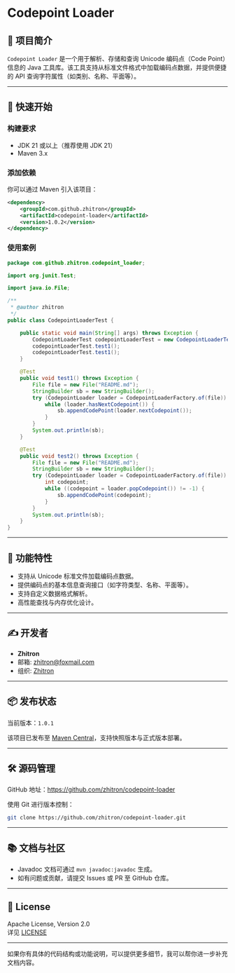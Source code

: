 # Codepoint Loader

## 📄 项目简介

`Codepoint Loader` 是一个用于解析、存储和查询 Unicode 编码点（Code Point）信息的 Java 工具库。该工具支持从标准文件格式中加载编码点数据，并提供便捷的 API 查询字符属性（如类别、名称、平面等）。

---

## 🚀 快速开始

### 构建要求

- JDK 21 或以上（推荐使用 JDK 21）
- Maven 3.x

### 添加依赖

你可以通过 Maven 引入该项目：

```xml
<dependency>
    <groupId>com.github.zhitron</groupId>
    <artifactId>codepoint-loader</artifactId>
    <version>1.0.2</version>
</dependency>
```

###  使用案例

```java
package com.github.zhitron.codepoint_loader;

import org.junit.Test;

import java.io.File;

/**
 * @author zhitron
 */
public class CodepointLoaderTest {

    public static void main(String[] args) throws Exception {
        CodepointLoaderTest codepointLoaderTest = new CodepointLoaderTest();
        codepointLoaderTest.test1();
        codepointLoaderTest.test1();
    }

    @Test
    public void test1() throws Exception {
        File file = new File("README.md");
        StringBuilder sb = new StringBuilder();
        try (CodepointLoader loader = CodepointLoaderFactory.of(file)) {
            while (loader.hasNextCodepoint()) {
                sb.appendCodePoint(loader.nextCodepoint());
            }
        }
        System.out.println(sb);
    }

    @Test
    public void test2() throws Exception {
        File file = new File("README.md");
        StringBuilder sb = new StringBuilder();
        try (CodepointLoader loader = CodepointLoaderFactory.of(file)) {
            int codepoint;
            while ((codepoint = loader.popCodepoint()) != -1) {
                sb.appendCodePoint(codepoint);
            }
        }
        System.out.println(sb);
    }
}
```

---

## 🧩 功能特性

- 支持从 Unicode 标准文件加载编码点数据。
- 提供编码点的基本信息查询接口（如字符类型、名称、平面等）。
- 支持自定义数据格式解析。
- 高性能查找与内存优化设计。

---

## ✍️ 开发者

- **Zhitron**
- 邮箱: zhitron@foxmail.com
- 组织: [Zhitron](https://github.com/zhitron)

---

## 📦 发布状态

当前版本：`1.0.1`

该项目已发布至 [Maven Central](https://search.maven.org/)，支持快照版本与正式版本部署。

---

## 🛠 源码管理

GitHub 地址：https://github.com/zhitron/codepoint-loader

使用 Git 进行版本控制：

```bash
git clone https://github.com/zhitron/codepoint-loader.git
```


---

## 📚 文档与社区

- Javadoc 文档可通过 `mvn javadoc:javadoc` 生成。
- 如有问题或贡献，请提交 Issues 或 PR 至 GitHub 仓库。

---

## 📎 License

Apache License, Version 2.0  
详见 [LICENSE](https://www.apache.org/licenses/LICENSE-2.0.txt)

---

如果你有具体的代码结构或功能说明，可以提供更多细节，我可以帮你进一步补充文档内容。